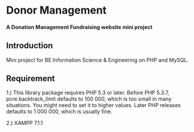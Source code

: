 # Donor Management

#### A Donation Management Fundraising website mini project

## Introduction
Mini project for BE Information Science & Engineering on PHP and MySQL.

## Requirement
1.) This library package requires PHP 5.3 or later.
Before PHP 5.3.7, pcre.backtrack_limit defaults to 100 000, which is too small in many situations. You might need to set it to higher values. Later PHP releases defaults to 1 000 000, which is usually fine.

2.) XAMPP 7.1.1
